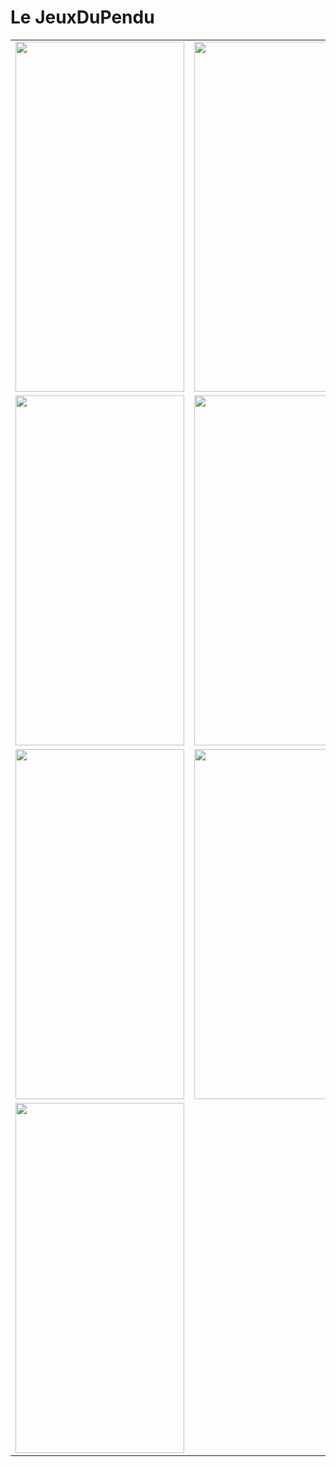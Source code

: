 # Le JeuxDuPendu


<table>
  <tr>
    <td><img src="/app/src/screenshot/screenshot.jpg" width=270 height=560></td>
    <td><img src="/app/src/screenshot/screenshot1.jpg" width=270 height=560></td>
    <td><img src="/app/src/screenshot/screenshot3.jpg" width=270 height=560></td>
  </tr>
    <tr>
    <td><img src="/app/src/screenshot/screenshot4.jpg" width=270 height=560></td>
    <td><img src="/app/src/screenshot/screenshot5.jpg" width=270 height=560></td>
    <td><img src="/app/src/screenshot/screenshot6.jpg" width=270 height=560></td>
  </tr>
    <tr>
    <td><img src="/app/src/screenshot/screenshot7.jpg" width=270 height=560></td>
    <td><img src="/app/src/screenshot/screenshot8.jpg" width=270 height=560></td>
    <td><img src="/app/src/screenshot/screenshot9.jpg" width=270 height=560></td>
  </tr>
    <tr>
    <td><img src="/app/src/screenshot/screenshot2.jpg" width=270 height=560></td>
  </tr>
 </table>

